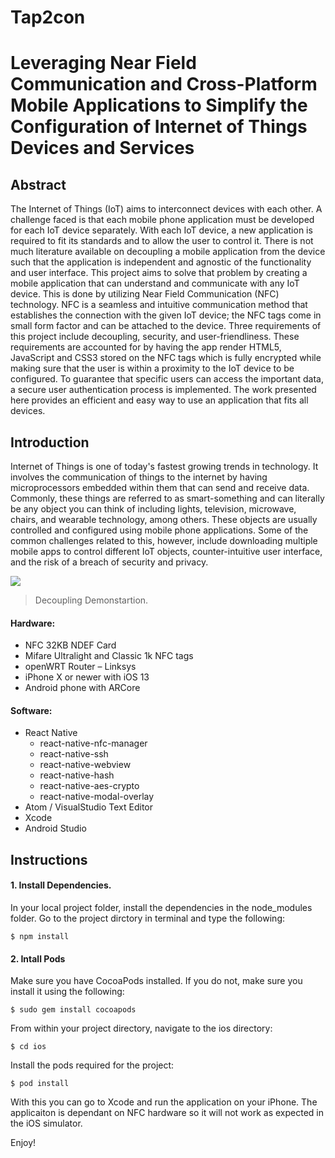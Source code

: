 # Tap2con
# Leveraging Near Field Communication and Cross-Platform Mobile Applications to Simplify the Configuration of Internet of Things Devices and Services

## Abstract
The Internet of Things (IoT) aims to interconnect devices with each other. A challenge faced is that each mobile phone application must be developed for each IoT device separately. With each IoT device, a new application is required to fit its standards and to allow the user to control it. There is not much literature available on decoupling a mobile application from the device such that the application is independent and agnostic of the functionality and user interface. This project aims to solve that problem by creating a mobile application that can understand and communicate with any IoT device. This is done by utilizing Near Field Communication (NFC) technology. NFC is a seamless and intuitive communication method that establishes the connection with the given IoT device; the NFC tags come in small form factor and can be attached to the device. Three requirements of this project include decoupling, security, and user-friendliness. These requirements are accounted for by having the app render HTML5, JavaScript and CSS3 stored on the NFC tags which is fully encrypted while making sure that the user is within a proximity to the IoT device to be configured. To guarantee that specific users can access the important data, a secure user authentication process is implemented. The work presented here provides an efficient and easy way to use an application that fits all devices.

## Introduction
Internet of Things is one of today's fastest growing trends in technology. It involves the communication of things to the internet by having microprocessors embedded within them that can send and receive data. Commonly, these things are referred to as smart-something and can literally be any object you can think of including lights, television, microwave, chairs, and wearable technology, among others. These objects are usually controlled and configured using mobile phone applications. Some of the common challenges related to this, however, include downloading multiple mobile apps to control different IoT objects, counter-intuitive user interface, and the risk of a breach of security and privacy.

![](https://i.ibb.co/n6fxdJk/Decoupling.png)

> Decoupling Demonstartion.

#### Hardware:
- NFC 32KB NDEF Card
- Mifare Ultralight and Classic 1k NFC tags
- openWRT Router – Linksys 
- iPhone X or newer with iOS 13
- Android phone with ARCore 
#### Software:
+ React Native
  + react-native-nfc-manager
  + react-native-ssh
  + react-native-webview
  + react-native-hash
  + react-native-aes-crypto
  + react-native-modal-overlay
+ Atom / VisualStudio Text Editor 
+ Xcode 
+ Android Studio

## Instructions
#### 1. Install Dependencies.
In your local project folder, install the dependencies in the node_modules folder.
Go to the project dirctory in terminal and type the following:

`$ npm install`

#### 2. Intall Pods
Make sure you have CocoaPods installed. If you do not, make sure you install it using the following:

`$ sudo gem install cocoapods`

From within your project directory, navigate to the ios directory:

`$ cd ios`

Install the pods required for the project:

`$ pod install`

With this you can go to Xcode and run the application on your iPhone. The applicaiton is dependant on NFC hardware so it will not work as expected in the iOS simulator.

Enjoy!

